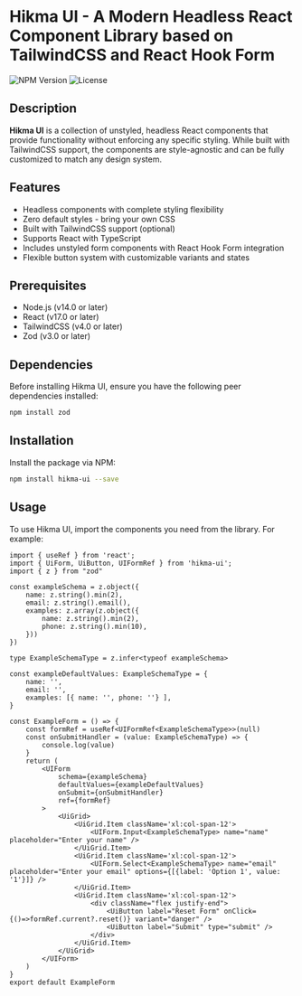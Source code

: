 # Hikma UI - A Modern Headless React Component Library based on TailwindCSS and React Hook Form

![NPM Version](https://img.shields.io/npm/v/hikma-ui)
![License](https://img.shields.io/npm/l/hikma-ui)

## Description
**Hikma UI** is a collection of unstyled, headless React components that provide functionality without enforcing any specific styling. While built with TailwindCSS support, the components are style-agnostic and can be fully customized to match any design system.

## Features
- Headless components with complete styling flexibility
- Zero default styles - bring your own CSS
- Built with TailwindCSS support (optional)
- Supports React with TypeScript
- Includes unstyled form components with React Hook Form integration
- Flexible button system with customizable variants and states
## Prerequisites
- Node.js (v14.0 or later)
- React (v17.0 or later)
- TailwindCSS (v4.0 or later)
- Zod (v3.0 or later)
<!-- - React Hook Form (v7.0 or later)
- Zod resolver (v3.0 or later) -->

## Dependencies

Before installing Hikma UI, ensure you have the following peer dependencies installed:

```bash
npm install zod  
```

## Installation

Install the package via NPM:
```bash
npm install hikma-ui --save
```

## Usage

To use Hikma UI, import the components you need from the library. For example:

```tsx live
import { useRef } from 'react';
import { UiForm, UiButton, UIFormRef } from 'hikma-ui';
import { z } from "zod"

const exampleSchema = z.object({
    name: z.string().min(2),
    email: z.string().email(),
    examples: z.array(z.object({
        name: z.string().min(2),
        phone: z.string().min(10),
    }))
})

type ExampleSchemaType = z.infer<typeof exampleSchema>

const exampleDefaultValues: ExampleSchemaType = {
    name: '',
    email: '',
    examples: [{ name: '', phone: ''} ],
}

const ExampleForm = () => {
    const formRef = useRef<UIFormRef<ExampleSchemaType>>(null)
    const onSubmitHandler = (value: ExampleSchemaType) => {
        console.log(value)
    } 
    return (
        <UIForm 
            schema={exampleSchema} 
            defaultValues={exampleDefaultValues} 
            onSubmit={onSubmitHandler}
            ref={formRef}
        >
            <UiGrid>
                <UiGrid.Item className='xl:col-span-12'>
                    <UIForm.Input<ExampleSchemaType> name="name" placeholder="Enter your name" />
                </UiGrid.Item>
                <UiGrid.Item className='xl:col-span-12'>
                    <UIForm.Select<ExampleSchemaType> name="email" placeholder="Enter your email" options={[{label: 'Option 1', value: '1'}]} />
                </UiGrid.Item>
                <UiGrid.Item className='xl:col-span-12'>
                    <div className="flex justify-end">
                        <UiButton label="Reset Form" onClick={()=>formRef.current?.reset()} variant="danger" />
                        <UiButton label="Submit" type="submit" />
                    </div>
                </UiGrid.Item>
            </UiGrid>
        </UIForm>
    )
}
export default ExampleForm
```









